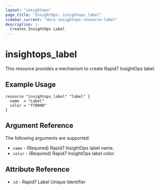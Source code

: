 ```yaml
---
layout: "insightops"
page_title: "InsightOps: insightops_label"
sidebar_current: "docs-insightops-resource-label"
description: |-
  Creates InsightOps Label
---
```


# insightops_label

This resource provides a mechanism to create Rapid7 InsightOps label.

## Example Usage

```hcl
resource "insightops_label" "label" {
  name  = "Label"
  color = "ff0000"
}
```

## Argument Reference

The following arguments are supported:

* `name` - (Required) Rapid7 InsightOps label name.
* `color` - (Required) Rapid7 InsightOps label color.

## Attribute Reference

* `id` - Rapid7 Label Unique Identifier
